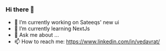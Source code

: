 ### Hi there 👋

- 🔭 I’m currently working on Sateeqs' new ui
- 🌱 I’m currently learning NextJs 
- 💬 Ask me about ...
- 📫 How to reach me: https://www.linkedin.com/in/vedavrat/
